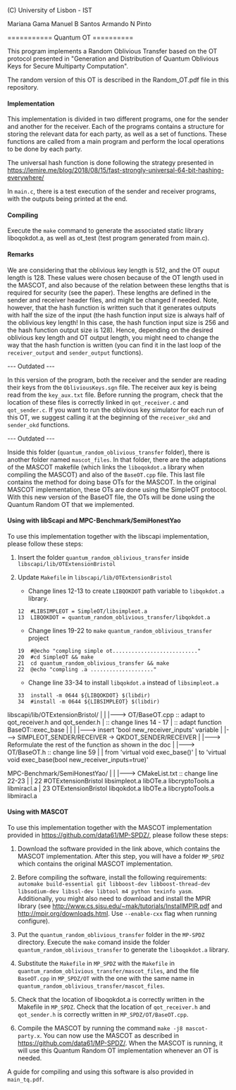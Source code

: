 (C) University of Lisbon - IST

Mariana Gama
Manuel B Santos
Armando N Pinto

=========== Quantum OT ==========

This program implements a Random Oblivious Transfer based on the OT protocol presented in 
"Generation and Distribution of Quantum Oblivious Keys for Secure Multiparty Computation".

The random version of this OT is described in the Random_OT.pdf file in this repository.




#### Implementation

This implementation is divided in two different programs, one for the sender and another for the receiver.
Each of the programs contains a structure for storing the relevant data for each party, as well as a set of functions.
These functions are called from a main program and perform the local operations to be done by each party. 

The universal hash function is done following the strategy presented in https://lemire.me/blog/2018/08/15/fast-strongly-universal-64-bit-hashing-everywhere/

In `main.c`, there is a test execution of the sender and receiver programs, with the outputs being printed at the end.




#### Compiling 

Execute the `make` command to generate the associated static library liboqokdot.a, as well as ot_test (test program generated from main.c).
 



#### Remarks

We are considering that the oblivious key length is 512, and the OT ouput length is 128.
These values were chosen because of the OT length used in the MASCOT, and also because of the relation between these lengths that is required for security (see the paper).
These lengths are defined in the sender and receiver header files, and might be changed if needed. Note, however, that the hash function is written such that it generates outputs with half the size of the input (the hash function input size is always half of the oblivious key length! In this case, the hash function input size is 256 and the hash function output size is 128). Hence, depending on the desired oblivious key length and OT output length, you might need to change the way that the hash function is written (you can find it in the last loop of the `receiver_output` and `sender_output` functions).

--- Outdated ---

In this version of the program, both the receiver and the sender are reading their keys from the `ObliviousKeys.sgn` file.
The receiver aux key is being read from the `key_aux.txt` file.
Before running the program, check that the location of these files is correctly linked in `qot_receiver.c` and `qot_sender.c`.
If you want to run the oblivious key simulator for each run of this OT, we suggest calling it at the beginning of the `receiver_okd` and `sender_okd` functions.

--- Outdated ---

Inside this folder (`quantum_random_oblivious_transfer` folder), there is another folder named `mascot_files`. In that folder, there are the adaptations of the MASCOT makefile (which links the `liboqokdot.a` library when compiling the MASCOT) and also of the `BaseOT.cpp` file. This last file contains the method for doing base OTs for the MASCOT. In the original MASCOT implementation, these OTs are done using the SimpleOT protocol. With this new version of the BaseOT file, the OTs will be done using the Quantum Random OT that we implemented. 


#### Using with libScapi and MPC-Benchmark/SemiHonestYao

To use this implementation together with the libscapi implementation, please follow these steps:

1. Insert the folder `quantum_random_oblivious_transfer` inside `libscapi/lib/OTExtensionBristol`

2. Update `Makefile` in `libscapi/lib/OTExtensionBristol`

	- Change lines 12-13 to create `LIBQOKDOT` path variable to `libqokdot.a` library.

	```
	12	#LIBSIMPLEOT = SimpleOT/libsimpleot.a
	13	LIBQOKDOT = quantum_random_oblivious_transfer/libqokdot.a
	```
	
	- Change lines 19-22 to `make` `quantum_random_oblivious_transfer` project

	
	```
	19	#@echo "compling simple ot..........................."
	20	#cd SimpleOT && make
	21	cd quantum_random_oblivious_transfer && make	
	22	@echo "compling .a ...................."
	```

	- Change line 33-34 to install `libqokdot.a` instead of `libsimpleot.a`

	```
	33 	install -m 0644 ${LIBQOKDOT} $(libdir)
	34	#install -m 0644 ${LIBSIMPLEOT} $(libdir)
	```


libscapi/lib/OTExtensionBristol/
	|
	|
	|---> OT/BaseOT.cpp :: adapt to qot_receiver.h and qot_sender.h
	|		    :: change lines 14 - 17
	|		    :: adapt function BaseOT::exec_base
	|			|
	|			|---> insert 'bool new_receiver_inputs' variable
	|			|---> SIMPLEOT_SENDER/RECEIVER -> QKDOT_SENDER/RECEIVER
	|			|---> Reformulate the rest of the function as shown in the doc
	|
	|---> OT/BaseOT.h :: change line 59 
	|
	|		from 'virtual void exec_base()' 
	|		to 'virtual void exec_base(bool new_receiver_inputs=true)'


MPC-Benchmark/SemiHonestYao/
	|
	|
	|---> CMakeList.txt :: change line 22-23
	|
	|	22	#OTExtensionBristol libsimpleot.a libOTe.a libcryptoTools.a libmiracl.a
        |	23	OTExtensionBristol libqokdot.a libOTe.a libcryptoTools.a libmiracl.a







#### Using with MASCOT

To use this implementation together with the MASCOT implementation provided in https://github.com/data61/MP-SPDZ/, please follow these steps:

1) Download the software provided in the link above, which contains the MASCOT implementation. After this step, you will have a folder `MP_SPDZ` which contains the original MASCOT implementation.

2) Before compiling the software, install the following requirements: `automake build-essential git libboost-dev libboost-thread-dev libsodium-dev libssl-dev libtool m4 python texinfo yasm`. Additionally, you might also need to download and install the MPIR library (see http://www.cs.sjsu.edu/~mak/tutorials/InstallMPIR.pdf and http://mpir.org/downloads.html. Use `--enable-cxx` flag when running configure).

3) Put the `quantum_random_oblivious_transfer` folder in the `MP-SPDZ` directory. Execute the `make` comand inside the folder `quantum_random_oblivious_transfer` to generate the `liboqokdot.a` library.

4) Substitute the `Makefile` in `MP_SPDZ` with the `Makefile` in `quantum_random_oblivious_transfer/mascot_files`, and the file `BaseOT.cpp` in `MP_SPDZ/OT` with the one with the same name in `quantum_random_oblivious_transfer/mascot_files`.

5) Check that the location of liboqokdot.a is correctly written in the Makefile in `MP_SPDZ`. Check that the location of `qot_receiver.h` and `qot_sender.h` is correctly written in `MP_SPDZ/OT/BaseOT.cpp`.

6) Compile the MASCOT by running the command `make -j8 mascot-party.x`. You can now use the MASCOT as described in https://github.com/data61/MP-SPDZ/. When the MASCOT is running, it will use this Quantum Random OT implementation whenever an OT is needed.


A guide for compiling and using this software is also provided in `main_tq.pdf`.


